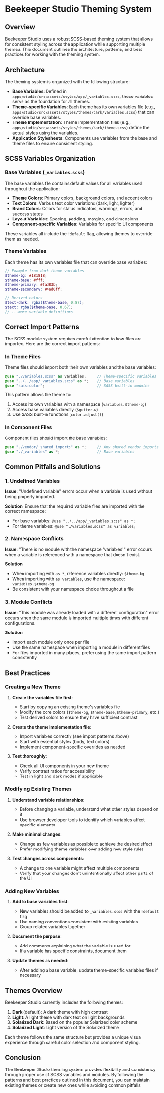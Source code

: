 # Beekeeper Studio Theming System

## Overview

Beekeeper Studio uses a robust SCSS-based theming system that allows for consistent styling across the application while supporting multiple themes. This document outlines the architecture, patterns, and best practices for working with the theming system.

## Architecture

The theming system is organized with the following structure:

- **Base Variables**: Defined in `apps/studio/src/assets/styles/app/_variables.scss`, these variables serve as the foundation for all themes.
- **Theme-specific Variables**: Each theme has its own variables file (e.g., `apps/studio/src/assets/styles/themes/dark/variables.scss`) that can override base variables.
- **Theme Implementation**: Theme implementation files (e.g., `apps/studio/src/assets/styles/themes/dark/theme.scss`) define the actual styles using the variables.
- **Application Stylesheets**: Components use variables from the base and theme files to ensure consistent styling.

## SCSS Variables Organization

### Base Variables (`_variables.scss`)

The base variables file contains default values for all variables used throughout the application:

- **Theme Colors**: Primary colors, background colors, and accent colors
- **Text Colors**: Various text color variations (dark, light, lighter)
- **Brand Colors**: Colors for status indicators, warnings, errors, and success states
- **Layout Variables**: Spacing, padding, margins, and dimensions
- **Component-specific Variables**: Variables for specific UI components

These variables all include the `!default` flag, allowing themes to override them as needed.

### Theme Variables

Each theme has its own variables file that can override base variables:

```scss
// Example from dark theme variables
$theme-bg: #181818;
$theme-base: #fff;
$theme-primary: #fad83b;
$theme-secondary: #4ad0ff;

// Derived colors
$text-dark: rgba($theme-base, 0.87);
$text: rgba($theme-base, 0.67);
// ...more variable definitions
```

## Correct Import Patterns

The SCSS module system requires careful attention to how files are imported. Here are the correct import patterns:

### In Theme Files

Theme files should import both their own variables and the base variables:

```scss
@use "./variables.scss" as variables;     // Theme-specific variables
@use "../../app/_variables.scss" as *;    // Base variables
@use "sass:color";                        // SASS built-in modules
```

This pattern allows the theme to:
1. Access its own variables with a namespace (`variables.$theme-bg`)
2. Access base variables directly (`$gutter-w`)
3. Use SASS built-in functions (`color.adjust()`)

### In Component Files

Component files should import the base variables:

```scss
@use "./vendor/_shared_imports" as *;     // Any shared vendor imports
@use "./_variables" as *;                 // Base variables
```

## Common Pitfalls and Solutions

### 1. Undefined Variables

**Issue**: "Undefined variable" errors occur when a variable is used without being properly imported.

**Solution**: Ensure that the required variable files are imported with the correct namespace:
- For base variables: `@use "../../app/_variables.scss" as *;`
- For theme variables: `@use "./variables.scss" as variables;`

### 2. Namespace Conflicts

**Issue**: "There is no module with the namespace 'variables'" error occurs when a variable is referenced with a namespace that doesn't exist.

**Solution**:
- When importing with `as *`, reference variables directly: `$theme-bg`
- When importing with `as variables`, use the namespace: `variables.$theme-bg`
- Be consistent with your namespace choice throughout a file

### 3. Module Conflicts

**Issue**: "This module was already loaded with a different configuration" error occurs when the same module is imported multiple times with different configurations.

**Solution**:
- Import each module only once per file
- Use the same namespace when importing a module in different files
- For files imported in many places, prefer using the same import pattern consistently

## Best Practices

### Creating a New Theme

1. **Create the variables file first**:
   - Start by copying an existing theme's variables file
   - Modify the core colors (`$theme-bg`, `$theme-base`, `$theme-primary`, etc.)
   - Test derived colors to ensure they have sufficient contrast

2. **Create the theme implementation file**:
   - Import variables correctly (see import patterns above)
   - Start with essential styles (body, text colors)
   - Implement component-specific overrides as needed

3. **Test thoroughly**:
   - Check all UI components in your new theme
   - Verify contrast ratios for accessibility
   - Test in light and dark modes if applicable

### Modifying Existing Themes

1. **Understand variable relationships**:
   - Before changing a variable, understand what other styles depend on it
   - Use browser developer tools to identify which variables affect specific elements

2. **Make minimal changes**:
   - Change as few variables as possible to achieve the desired effect
   - Prefer modifying theme variables over adding new style rules

3. **Test changes across components**:
   - A change to one variable might affect multiple components
   - Verify that your changes don't unintentionally affect other parts of the UI

### Adding New Variables

1. **Add to base variables first**:
   - New variables should be added to `_variables.scss` with the `!default` flag
   - Use naming conventions consistent with existing variables
   - Group related variables together

2. **Document the purpose**:
   - Add comments explaining what the variable is used for
   - If a variable has specific constraints, document them

3. **Update themes as needed**:
   - After adding a base variable, update theme-specific variables files if necessary

## Themes Overview

Beekeeper Studio currently includes the following themes:

1. **Dark** (default): A dark theme with high contrast
2. **Light**: A light theme with dark text on light backgrounds
3. **Solarized Dark**: Based on the popular Solarized color scheme
4. **Solarized Light**: Light version of the Solarized theme

Each theme follows the same structure but provides a unique visual experience through careful color selection and component styling.

## Conclusion

The Beekeeper Studio theming system provides flexibility and consistency through proper use of SCSS variables and modules. By following the patterns and best practices outlined in this document, you can maintain existing themes or create new ones while avoiding common pitfalls. 
